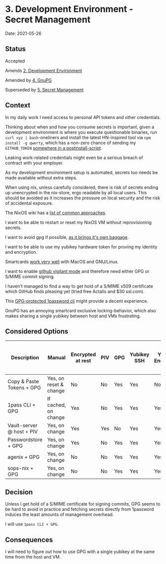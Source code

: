 # 3. Development Environment - Secret Management

Date: 2021-05-26

## Status

Accepted

Amends [2. Development Environment](0002-development-environment.md)

Amended by [4. GnuPG](0004-gnupg.md)

Superseded by [5. Secret Management](0005-secret-management.md)

## Context

In my daily work I need access to personal API tokens and other credentials.

Thinking about when and how you consume secrets is important, given a development environment is where you execute questionable binaries, run  `curl xyz | bash`-oneliners and install the latest HN-inspired tool via `npm install -g qwerty`, which has a non-zero chance of sending my `GITHUB_TOKEN` [somewhere in a postinstall-script](https://duo.com/decipher/hunting-malicious-npm-packages).

Leaking work-related credentials might even be a serious breach of contract with your employer.

As my development environment setup is automated, secrets too needs be made available without extra steps.

When using nix, unless carefully considered, there is risk of secrets ending up unencrypted in the nix-store, ergo readable by all local users.
This should be avoided as it increases the pressure on local security and the risk of accidental exposure.

The NixOS wiki has a [list of common approaches](https://nixos.wiki/wiki/Comparison_of_secret_managing_schemes).

I want to be able to restart or reset my NixOS VM without reprovisioning secrets.

I want to avoid gpg if possible, [as it brings it's own baggage](https://blog.filippo.io/giving-up-on-long-term-pgp/).

I want to be able to use my yubikey hardware token for proving my identity and encryption.

Smartcards [work very well](https://archive.fosdem.org/2018/schedule/event/smartcards_in_linux/attachments/slides/2265/export/events/attachments/smartcards_in_linux/slides/2265/smart_cards_slides.pdf) with MacOS and GNU/Linux.

I want to enable [github vigilant mode](https://docs.github.com/en/github/authenticating-to-github/managing-commit-signature-verification/displaying-verification-statuses-for-all-of-your-commits#about-vigilant-mode) and therefore need either GPG or S/MIME commit signing.

I haven't managed to find a way to get hold of a S/MIME x509 certificate which GitHub finds pleasing yet (tried free Actalis and $30 ssl.com).

This [GPG-protected 1password cli](https://github.com/dcreemer/1pass) might provide a decent experience.

GnuPG has an annoying smartcard exclusive locking-behavior, which also makes sharing a single yubikey between host and VMs frustrating.

## Considered Options

| Description               | Manual                  | Encrypted at rest       | PIV | GPG | Yubikey SSH | Yubikey Encryption | Yubikey GPG Git Commit Signing | Yubikey x509 Git Commit Signing |
| ------------------------- | ----------------------- | ----------------------- | --- | --- | ----------- | ------------------ | ------------------------------ | ------------------------------- |
| Copy & Paste Tokens + GPG | Yes, on reset & change  | No                      | No  | Yes | Yes         | No                 | Yes                            | No                              |
| 1pass CLI + GPG           | If cached, on change    | Yes                     | No  | Yes | Yes         | Yes                | Yes                            | No                              |
| Vault-server @ host + PIV | Yes, on change          | Yes                     | Yes | No  | Yes         | Yes                | No                             | Yes                             |
| Passwordstore + GPG       | Yes, on change          | Yes                     | No  | Yes | Yes         | Yes                | Yes                            | No                              |
| agenix + GPG              | Yes, on change          | No                      | No  | Yes | Yes         | Yes                | Yes                            | No                              |
| sops-nix + GPG            | Yes, on change          | No                      | No  | Yes | Yes         | Yes                | Yes                            | No                              |

## Decision

Unless I get hold of a S/MIME certificate for signing commits, GPG seems to be hard to avoid in practice and fetching secrets directly from 1password induces the least amounts of management overhead.

I will use `1pass CLI + GPG`.

## Consequences

I will need to figure out how to use GPG with a single yubikey at the same time from the host and VM.
